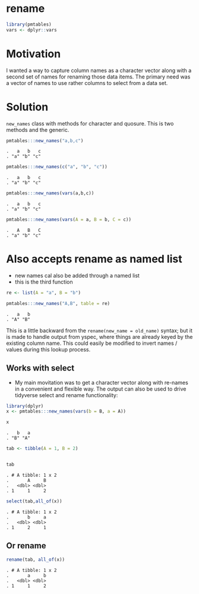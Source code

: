 rename
================

``` r
library(pmtables)
vars <- dplyr::vars
```

# Motivation

I wanted a way to capture column names as a character vector along with
a second set of names for renaming those data items. The primary need
was a vector of names to use rather columns to select from a data set.

# Solution

`new_names` class with methods for character and quosure. This is two
methods and the generic.

``` r
pmtables:::new_names("a,b,c")
```

    .   a   b   c 
    . "a" "b" "c"

``` r
pmtables:::new_names(c("a", "b", "c"))
```

    .   a   b   c 
    . "a" "b" "c"

``` r
pmtables:::new_names(vars(a,b,c))
```

    .   a   b   c 
    . "a" "b" "c"

``` r
pmtables:::new_names(vars(A = a, B = b, C = c))
```

    .   A   B   C 
    . "a" "b" "c"

# Also accepts rename as named list

  - new names cal also be added through a named list
  - this is the third function

<!-- end list -->

``` r
re <- list(A = "a", B = "b")

pmtables:::new_names("A,B", table = re)
```

    .   a   b 
    . "A" "B"

This is a little backward from the `rename(new_name = old_name)` syntax;
but it is made to handle output from yspec, where things are already
keyed by the existing column name. This could easily be modified to
invert names / values during this lookup process.

## Works with select

  - My main movitation was to get a character vector along with re-names
    in a convenient and flexible way. The output can also be used to
    drive tidyverse select and rename functionality:

<!-- end list -->

``` r
library(dplyr)
x <- pmtables:::new_names(vars(b = B, a = A))

x
```

    .   b   a 
    . "B" "A"

``` r
tab <- tibble(A = 1, B = 2)


tab
```

    . # A tibble: 1 x 2
    .       A     B
    .   <dbl> <dbl>
    . 1     1     2

``` r
select(tab,all_of(x))
```

    . # A tibble: 1 x 2
    .       b     a
    .   <dbl> <dbl>
    . 1     2     1

## Or rename

``` r
rename(tab, all_of(x))
```

    . # A tibble: 1 x 2
    .       a     b
    .   <dbl> <dbl>
    . 1     1     2
